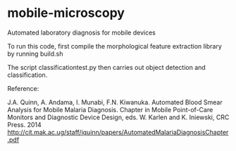 # mobile-microscopy
Automated laboratory diagnosis for mobile devices

To run this code, first compile the morphological feature extraction library by running build.sh

The script classificationtest.py then carries out object detection and classification.

Reference:

J.A. Quinn, A. Andama, I. Munabi, F.N. Kiwanuka. Automated Blood Smear Analysis
for Mobile Malaria Diagnosis. Chapter in Mobile Point-of-Care 
Monitors and Diagnostic Device Design, eds. W. Karlen and K. Iniewski, 
CRC Press. 2014
http://cit.mak.ac.ug/staff/jquinn/papers/AutomatedMalariaDiagnosisChapter.pdf


